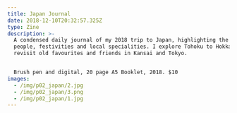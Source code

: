 ```yaml
---
title: Japan Journal
date: 2018-12-10T20:32:57.325Z
type: Zine
description: >-
  A condensed daily journal of my 2018 trip to Japan, highlighting the sights,
  people, festivities and local specialities. I explore Tohoku to Hokkaido and
  revisit old favourites and friends in Kansai and Tokyo. 


  Brush pen and digital, 20 page A5 Booklet, 2018. $10
images:
  - /img/p02_japan/2.jpg
  - /img/p02_japan/3.png
  - /img/p02_japan/1.jpg
---
```


